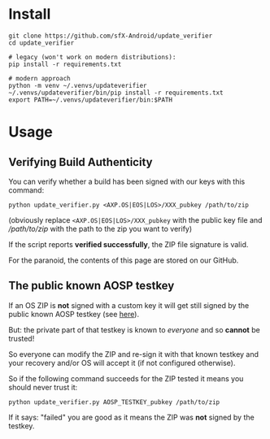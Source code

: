 # Install

```
git clone https://github.com/sfX-Android/update_verifier
cd update_verifier

# legacy (won't work on modern distributions):
pip install -r requirements.txt

# modern approach
python -m venv ~/.venvs/updateverifier
~/.venvs/updateverifier/bin/pip install -r requirements.txt
export PATH=~/.venvs/updateverifier/bin:$PATH
```

# Usage

## Verifying Build Authenticity

You can verify whether a build has been signed with our keys with this command:

`python update_verifier.py <AXP.OS|EOS|LOS>/XXX_pubkey /path/to/zip`

(obviously replace `<AXP.OS|EOS|LOS>/XXX_pubkey` with the public key file and */path/to/zip* with the path to the zip you want to verify)

If the script reports **verified successfully**, the ZIP file signature is valid.

For the paranoid, the contents of this page are stored on our GitHub.

## The public known AOSP testkey

If an OS ZIP is **not** signed with a custom key it will get still signed by the public known AOSP testkey (see [here](https://cs.android.com/android/platform/superproject/+/main:build/make/tools/releasetools/testdata/testkey.key)).

But: the private part of that testkey is known to *everyone* and so **cannot** be trusted!

So everyone can modify the ZIP and re-sign it with that known testkey and your recovery and/or OS will accept it (if not configured otherwise).

So if the following command succeeds for the ZIP tested it means you should never trust it:

`python update_verifier.py AOSP_TESTKEY_pubkey /path/to/zip`

If it says: "failed" you are good as it means the ZIP was **not** signed by the testkey.

